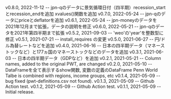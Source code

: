 v0.8.0, 2022-11-12 -- jpn-qのデータに景気循環日付（四半期）recession_startとrecession_endを追加
                      xvalues()関数を追加
v0.7.0, 2022-05-24 -- jpn-qのデータにpriceとdeflatorを追加
v0.6.1, 2022-05-24 -- jpn-moneyのデータを2021年12月まで拡張，データの説明を修正
v0.6.0, 2022-05-21 -- jpn-qのデータを2021年第四半期まで拡張
v0.5.2, 2021-09-03 -- 'weo'の'year'を整数型に修正
v0.5.1, 2021-07-21 -- install_requires の変更
v0.5.0, 2021-06-27 -- 円/ドル為替レートなどを追加
v0.4.0, 2021-06-16 -- 日本の四半期データ（マネーストックなど）と177ヵ国のマネーストックなどのデータを追加
v0.3.1, 2021-06-03 -- 日本の四半期データ（GDPなど）を追加
v0.2.1, 2021-05-21 -- Column names, added to the original PWT, are changed
v0.2.0, 2021-05-10 -- DataFrameを全て表示するshow関数, 
                      変数の定義のDataFrame
                      Penn World Talbe is combined with regions, income groups, etc
v0.1.4, 2021-05-09 -- bug fixed (pwt-definitions.csv not found).
v0.1.3, 2021-05-09 -- Github Action test.
v0.1.2, 2021-05-09 -- Github Action test.
v0.1.1, 2021-05-09 -- Initial release.
